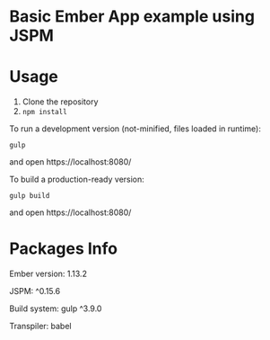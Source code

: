 Basic Ember App example using JSPM
==========

Usage
=====

1. Clone the repository
2. `npm install`

To run a development version (not-minified, files loaded in runtime):

    gulp

and open https://localhost:8080/

To build a production-ready version:

    gulp build

and open https://localhost:8080/

Packages Info
=============

Ember version: 1.13.2

JSPM: ^0.15.6

Build system: gulp ^3.9.0

Transpiler: babel
